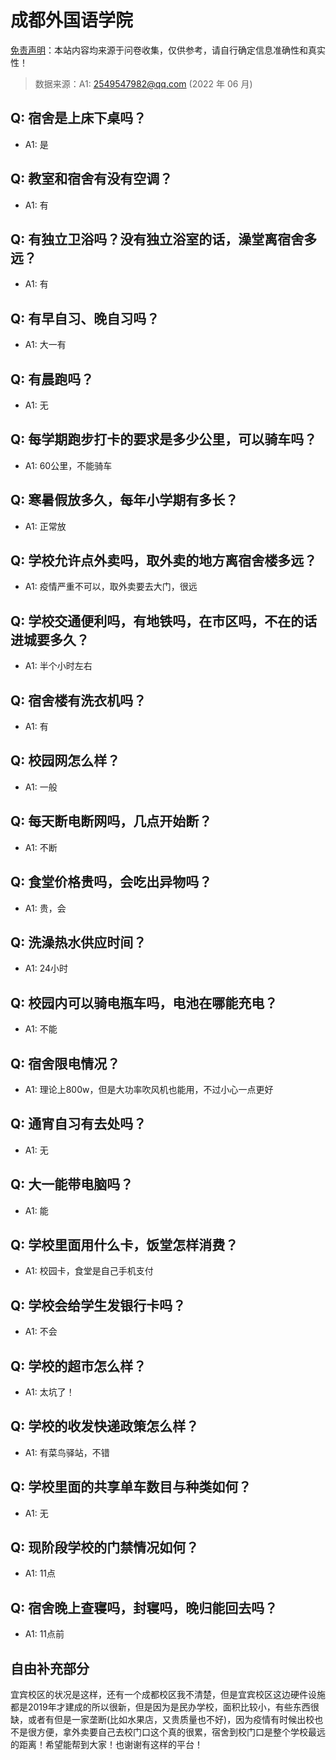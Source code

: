 # 成都外国语学院

[免责声明](https://colleges.chat/#_3)：本站内容均来源于问卷收集，仅供参考，请自行确定信息准确性和真实性！

> 数据来源：A1: 2549547982@qq.com (2022 年 06 月)

## Q: 宿舍是上床下桌吗？

- A1: 是

## Q: 教室和宿舍有没有空调？

- A1: 有

## Q: 有独立卫浴吗？没有独立浴室的话，澡堂离宿舍多远？

- A1: 有

## Q: 有早自习、晚自习吗？

- A1: 大一有

## Q: 有晨跑吗？

- A1: 无

## Q: 每学期跑步打卡的要求是多少公里，可以骑车吗？

- A1: 60公里，不能骑车

## Q: 寒暑假放多久，每年小学期有多长？

- A1: 正常放

## Q: 学校允许点外卖吗，取外卖的地方离宿舍楼多远？

- A1: 疫情严重不可以，取外卖要去大门，很远

## Q: 学校交通便利吗，有地铁吗，在市区吗，不在的话进城要多久？

- A1: 半个小时左右

## Q: 宿舍楼有洗衣机吗？

- A1: 有

## Q: 校园网怎么样？

- A1: 一般

## Q: 每天断电断网吗，几点开始断？

- A1: 不断

## Q: 食堂价格贵吗，会吃出异物吗？

- A1: 贵，会

## Q: 洗澡热水供应时间？

- A1: 24小时

## Q: 校园内可以骑电瓶车吗，电池在哪能充电？

- A1: 不能

## Q: 宿舍限电情况？

- A1: 理论上800w，但是大功率吹风机也能用，不过小心一点更好

## Q: 通宵自习有去处吗？

- A1: 无

## Q: 大一能带电脑吗？

- A1: 能

## Q: 学校里面用什么卡，饭堂怎样消费？

- A1: 校园卡，食堂是自己手机支付

## Q: 学校会给学生发银行卡吗？

- A1: 不会

## Q: 学校的超市怎么样？

- A1: 太坑了！

## Q: 学校的收发快递政策怎么样？

- A1: 有菜鸟驿站，不错

## Q: 学校里面的共享单车数目与种类如何？

- A1: 无

## Q: 现阶段学校的门禁情况如何？

- A1: 11点

## Q: 宿舍晚上查寝吗，封寝吗，晚归能回去吗？

- A1: 11点前

## 自由补充部分

宜宾校区的状况是这样，还有一个成都校区我不清楚，但是宜宾校区这边硬件设施都是2019年才建成的所以很新，但是因为是民办学校，面积比较小，有些东西很缺，或者有但是一家垄断(比如水果店，又贵质量也不好)，因为疫情有时候出校也不是很方便，拿外卖要自己去校门口这个真的很累，宿舍到校门口是整个学校最远的距离！希望能帮到大家！也谢谢有这样的平台！